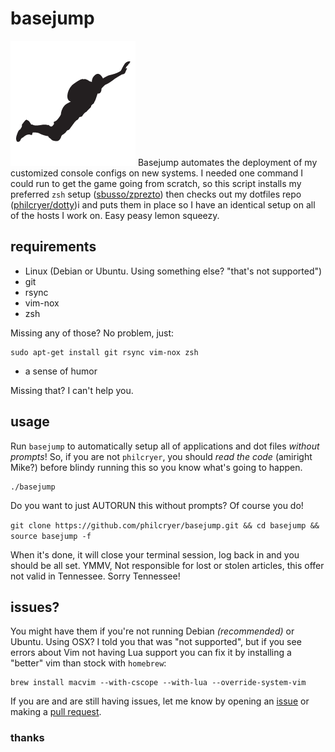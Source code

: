 basejump
=====

![](basejump.png) Basejump automates the deployment of my customized console configs on new systems. I needed one command I could run to get the game going from scratch, so this script installs my preferred `zsh` setup ([sbusso/zprezto](https://github.com/sbusso/zprezto)) then checks out my dotfiles repo ([philcryer/dotty](https://github.com/philcryer/dotty))i and puts them in place so I have an identical setup on all of the hosts I work on. Easy peasy lemon squeezy.

## requirements

* Linux (Debian or Ubuntu. Using something else? "that's not supported")
* git
* rsync
* vim-nox
* zsh

Missing any of those? No problem, just:

```
sudo apt-get install git rsync vim-nox zsh
```

* a sense of humor

Missing that? I can't help you.

## usage

Run `basejump` to automatically setup all of applications and dot files *without prompts*! So, if you are not `philcryer`, you should _read the code_ (amiright Mike?) before blindy running this so you know what's going to happen.

```
./basejump
```

Do you want to just AUTORUN this without prompts? Of course you do!

``
git clone https://github.com/philcryer/basejump.git && cd basejump && source basejump -f
``

When it's done, it will close your terminal session, log back in and you should be all set. YMMV, Not responsible for lost or stolen articles, this offer not valid in Tennessee. Sorry Tennessee! 

## issues?

You might have them if you're not running Debian _(recommended)_ or Ubuntu. Using OSX? I told you that was "not supported", but if you see errors about Vim not having Lua support you can fix it by installing a "better" vim than stock with `homebrew`:

```
brew install macvim --with-cscope --with-lua --override-system-vim
```

If you are and are still having issues, let me know by opening an [issue](https://github.com/philcryer/basejump/issues) or making a [pull request](https://github.com/philcryer/basejump/pulls).

### thanks

